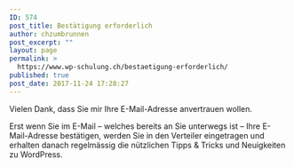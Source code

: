 ```yaml
---
ID: 574
post_title: Bestätigung erforderlich
author: chzumbrunnen
post_excerpt: ""
layout: page
permalink: >
  https://www.wp-schulung.ch/bestaetigung-erforderlich/
published: true
post_date: 2017-11-24 17:28:27
---
```

<!-- wp:core/paragraph -->

Vielen Dank, dass Sie mir Ihre E-Mail-Adresse anvertrauen wollen.

<!-- /wp:core/paragraph -->

<!-- wp:core/paragraph -->

Erst wenn Sie im E-Mail – welches bereits an Sie unterwegs ist – Ihre E-Mail-Adresse bestätigen, werden Sie in den Verteiler eingetragen und erhalten danach regelmässig die nützlichen Tipps &amp; Tricks und Neuigkeiten zu WordPress.

&nbsp;

<!-- /wp:core/paragraph -->